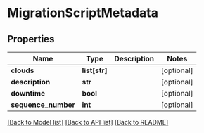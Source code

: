 # MigrationScriptMetadata

## Properties
Name | Type | Description | Notes
------------ | ------------- | ------------- | -------------
**clouds** | **list[str]** |  | [optional] 
**description** | **str** |  | [optional] 
**downtime** | **bool** |  | [optional] 
**sequence_number** | **int** |  | [optional] 

[[Back to Model list]](../README.md#documentation-for-models) [[Back to API list]](../README.md#documentation-for-api-endpoints) [[Back to README]](../README.md)


